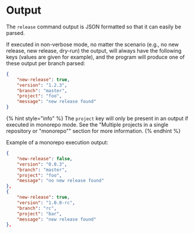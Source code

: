 # Output

The `release` command output is JSON formatted so that it can easily be parsed.

If executed in non-verbose mode, no matter the scenario (e.g., no new release, new release, dry-run) the output, will always have the following keys (values are given for example), and the program will produce one of these output per branch parsed:

```json
{
    "new-release": true,
    "version": "1.2.3",
    "branch": "master",
    "project": "foo",
    "message": "new release found"
}
```

{% hint style="info" %}
The `project` key will only be present in an output if executed in monorepo mode. See the "Multiple projects in a single repository or "monorepo"" section for more information.
{% endhint %}

Example of a monorepo execution output:

```json
{
    "new-release": false,
    "version": "0.0.3",
    "branch": "master",
    "project": "foo",
    "message": "no new release found"
},
{
    "new-release": true,
    "version": "1.0.0-rc",
    "branch": "rc",
    "project": "bar",
    "message": "new release found"
},
```

